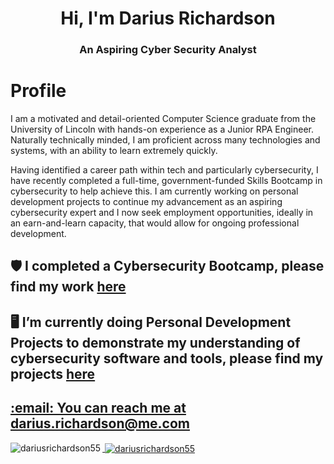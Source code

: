 <h1 align="center">Hi, I'm Darius Richardson</h1>
<h3 align="center">An Aspiring Cyber Security Analyst</h3>
<h1>Profile</h1>
I am a motivated and detail-oriented Computer Science graduate from the University of Lincoln with
hands-on experience as a Junior RPA Engineer. Naturally technically minded, I am proficient across many
technologies and systems, with an ability to learn extremely quickly.

Having identified a career path within tech and particularly cybersecurity, I have recently completed a
full-time, government-funded Skills Bootcamp in cybersecurity to help achieve this. I am currently
working on personal development projects to continue my advancement as an aspiring cybersecurity
expert and I now seek employment opportunities, ideally in an earn-and-learn capacity, that would
allow for ongoing professional development.
<h2>🛡️ I completed a Cybersecurity Bootcamp, please find my work <a href="https://github.com/dariusrichardson55/CyberSecurity-Bootcamp" target="blank">here</h2></a>

<h2>🖥️ I’m currently doing Personal Development Projects to demonstrate my understanding of cybersecurity software and tools, please find my projects <a href="https://github.com/dariusrichardson55/Personal-Development-Projects" target="blank">here</h2>

<h2>:email: You can reach me at darius.richardson@me.com</h2>

<p><img align="left" src="https://github-readme-stats.vercel.app/api/top-langs?username=dariusrichardson55&show_icons=true&locale=en&layout=compact" alt="dariusrichardson55" /></p>

<p>&nbsp;<img align="center" src="https://github-readme-stats.vercel.app/api?username=dariusrichardson55&show_icons=true&locale=en" alt="dariusrichardson55" /></p>
